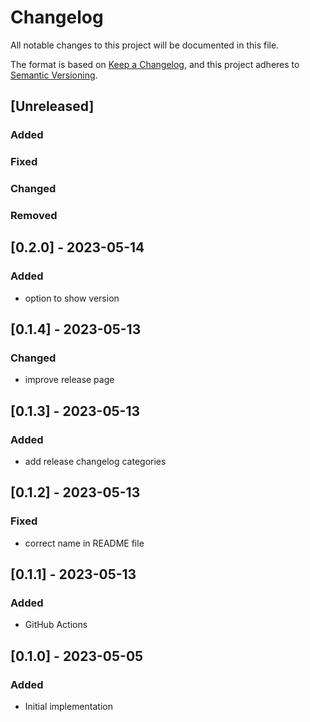 # Changelog

All notable changes to this project will be documented in this file.

The format is based on [Keep a Changelog](https://keepachangelog.com/en/1.0.0/),
and this project adheres to [Semantic Versioning](https://semver.org/spec/v2.0.0.html).

## [Unreleased]

### Added

### Fixed

### Changed

### Removed

## [0.2.0] - 2023-05-14

### Added

- option to show version
  
## [0.1.4] - 2023-05-13

### Changed

- improve release page

## [0.1.3] - 2023-05-13

### Added

- add release changelog categories
  
## [0.1.2] - 2023-05-13

### Fixed

- correct name in README file
  
## [0.1.1] - 2023-05-13

### Added

- GitHub Actions
  
## [0.1.0] - 2023-05-05

### Added

- Initial implementation
